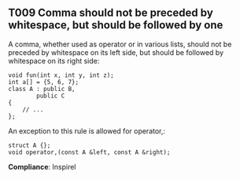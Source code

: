 T009 Comma should not be preceded by whitespace, but should be followed by one
------------------------------------------------------------------------------

A comma, whether used as operator or in various lists, should not be preceded by
whitespace on its left side, but should be followed by whitespace on its right
side:

```
void fun(int x, int y, int z);
int a[] = {5, 6, 7};
class A : public B,
        public C
{
    // ...
};
```

An exception to this rule is allowed for operator,:

```
struct A {};
void operator,(const A &left, const A &right);
```

**Compliance**: Inspirel
